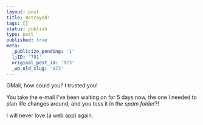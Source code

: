 ```yaml
---
layout: post
title: Betrayed!
tags: []
status: publish
type: post
published: true
meta:
  _publicize_pending: '1'
  ljID: '791'
  original_post_id: '873'
  _wp_old_slug: '873'
---
```

GMail, how could you?  I trusted you!

You take the e-mail I've been waiting on for 5 days now, the one I needed to plan life changes around, and you toss it in <em>the spam folder</em>?!

I will never love (a web app) again.
